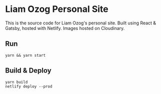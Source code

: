 # Liam Ozog Personal Site

This is the source code for Liam Ozog's personal site. Built using React & Gatsby, hosted with Netlify. Images hosted on Cloudinary.

## Run
```
yarn && yarn start
```

## Build & Deploy
```
yarn build
netlify deploy --prod
```
